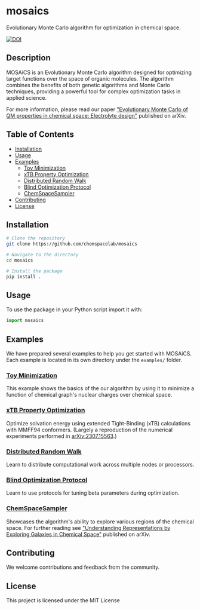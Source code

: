 # mosaics
Evolutionary Monte Carlo algorithm for optimization in chemical space.

[![DOI](https://img.shields.io/badge/arXiv-2307.15563-b31b1b.svg)](https://arxiv.org/abs/2307.15563)

## Description

MOSAiCS is an Evolutionary Monte Carlo algorithm designed for optimizing target functions over the space of organic molecules. The algorithm combines the benefits of both genetic algorithms and Monte Carlo techniques, providing a powerful tool for complex optimization tasks in applied science.

For more information, please read our paper ["Evolutionary Monte Carlo of QM properties in chemical space: Electrolyte design"](https://arxiv.org/abs/2307.15563) published on arXiv.

## Table of Contents
- [Installation](#installation)
- [Usage](#usage)
- [Examples](#examples)
  - [Toy Minimization](#toy-minimization)
  - [xTB Property Optimization](#xtb-property-optimization)
  - [Distributed Random Walk](#distributed-random-walk)
  - [Blind Optimization Protocol](#blind-optimization-protocol)
  - [ChemSpaceSampler](#chemspacesampler)
- [Contributing](#contributing)
- [License](#license)
  
## Installation
```bash
# Clone the repository
git clone https://github.com/chemspacelab/mosaics

# Navigate to the directory
cd mosaics

# Install the package
pip install .
```

## Usage
To use the package in your Python script import it with:
```python
import mosaics
```

## Examples
We have prepared several examples to help you get started with MOSAiCS. Each example is located in its own directory under the `examples/` folder.

### [Toy Minimization](examples/01_toy_minimization/)
This example shows the basics of the our algorithm by using it to minimize a function of chemical graph's nuclear charges over chemical space.

### [xTB Property Optimization](examples/02_xTB_property_optimization/)
Optimize solvation energy using extended Tight-Binding (xTB) calculations with MMFF94 conformers. (Largely a reproduction of the numerical experiments performed in [arXiv:2307.15563](https://arxiv.org/abs/2307.15563).)

### [Distributed Random Walk](examples/03_distributed_random_walk/)
Learn to distribute computational work across multiple nodes or processors.

### [Blind Optimization Protocol](examples/04_blind_optimization_protocol/)
Learn to use protocols for tuning beta parameters during optimization.

### [ChemSpaceSampler](examples/05_chemspacesampler/)
Showcases the algorithm's ability to explore various regions of the chemical space. For further reading see ["Understanding Representations by Exploring Galaxies in Chemical Space"](https://arxiv.org/abs/2309.09194) published on arXiv.

## Contributing
We welcome contributions and feedback from the community.

## License
This project is licensed under the MIT License
